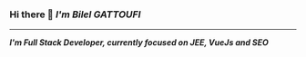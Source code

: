 ### Hi there 👋 *I'm Bilel GATTOUFI*
----------------------------------------
***I'm Full Stack Developer, currently focused on JEE, VueJs and SEO***
<!--
**GattoufiBilel/GattoufiBilel** is a ✨ _special_ ✨ repository because its `README.md` (this file) appears on your GitHub profile.

Here are some ideas to get you started:

- 🔭 I’m currently working on a JEE web application
- 🌱 I’m currently learning the framework PHP ***symfony***
- 👯 I’m looking to collaborate on ...
- 🤔 I’m looking for plus experience 
- 📫 How to reach me: ***gtf-bll@hotmail.com***
- ⚡ Fun fact: camping and travel and live by everything and reading books
-->
